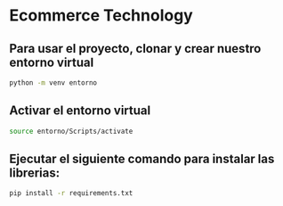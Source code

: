 # Ecommerce Technology
##  Para usar el proyecto, clonar y crear nuestro entorno virtual
```bash
python -m venv entorno
```
## Activar el entorno virtual
```bash
source entorno/Scripts/activate  
```
## Ejecutar el siguiente comando para instalar las librerias:
```bash
pip install -r requirements.txt
```
